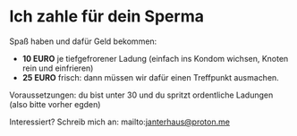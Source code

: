 # Ich zahle für dein Sperma
Spaß haben und dafür Geld bekommen:
- **10 EURO** je tiefgefrorener Ladung (einfach ins Kondom wichsen, Knoten rein und einfrieren)
- **25 EURO** frisch: dann müssen wir dafür einen Treffpunkt ausmachen.

Voraussetzungen: du bist unter 30 und du spritzt ordentliche Ladungen (also bitte vorher egden)

Interessiert? Schreib mich an: mailto:janterhaus@proton.me

